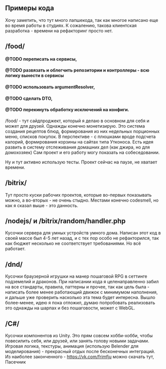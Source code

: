 ## Примеры кода

Хочу заметить, что тут много лапшекода, так как многое написано еще во время работы в студиях. К сожалению, такова клиентская разработка - времени на рефакторинг просто нет.

## /food/

#### @TODO переписать на сервисы,
#### @TODO развязать и облегчить репозитории и контроллеры - всю логику вынести в сервисы
#### @TODO использовать argumentResolver,
#### @TODO сделать DTO,
#### @TODO перекинуть обработку исключений на конфиги.

/food/ - тут сайдпроджект, который я
делаю в основном для себя и может для друзей. Однажды конечно монетизирую. Это система создания рецептов блюд,
формирования из них недельных порционных меню, списков покупок. В перспективе - с плюшками вроде подсчета калорий,
формирования корзины на сайтах типа Утконоса. Есть идея развить в систему отслеживания домашних дел (как джира, но для
домохозяек)
Сам проект и его работу могу показать на собеседовании.

Ну и тут активно использую тесты. Проект сейчас на паузе, не хватает времени.

## /bitrix/

Тут просто куски рабочих проектов, которые во-первых показывать можно, а во-вторых - не очень стыдно. Местами конечно
codesmell, но как я сказал выше - это данность.

## /nodejs/ и /bitrix/random/handler.php

Кусочки сервера для умных устройств умного дома. Написан этот код в своей массе был 4-5 лет назад, и с тех пор особо не
рефакторился, так как бюджет несколько не соответствует требованиями. Но всё работает.

## /dnd/

Кусочки браузерной игрушки на манер пошаговой RPG в сеттинге подземелий и драконов. При написании кода я целенаправленно
забил на все стандарты, правила, паттерны и прочее, так как цель была - написать более менее работающий движок с
минимумом наполнения, и дальше уже проверить насколько эта тема будет интересна. 
Вышло более-менее, идею я пока отложил, думаю попробовать реализовать это однажды на шарпах и без пошаговости, может с WebGL. 

## /C#/ 
Кусочки компонентов из Unity. Это прям совсем хобби-хобби, чтобы повесилить себя, или друзей, или занять голову новыми задачами.
Игровая логика, текстуры, анимация (использую Belender для моделирования) - прекрасный отдых после бесконечных интеграций. 
Из наиболее законченного - https://vk.com/frimfju можно скачать тут, Пасечник

